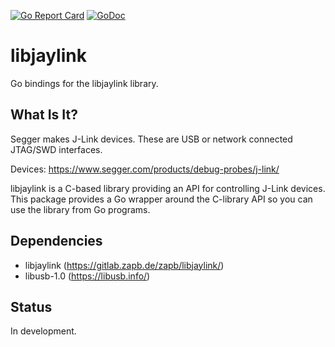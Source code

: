 [![Go Report Card](https://goreportcard.com/badge/github.com/deadsy/libjaylink)](https://goreportcard.com/report/github.com/deadsy/libjaylink)
[![GoDoc](https://godoc.org/github.com/deadsy/libjaylink?status.svg)](https://godoc.org/github.com/deadsy/libjaylink)

# libjaylink
Go bindings for the libjaylink library.

## What Is It?

Segger makes J-Link devices. These are USB or network connected JTAG/SWD interfaces.

Devices: https://www.segger.com/products/debug-probes/j-link/

libjaylink is a C-based library providing an API for controlling J-Link devices.
This package provides a Go wrapper around the C-library API so you can use the library from Go programs.

## Dependencies

 * libjaylink (https://gitlab.zapb.de/zapb/libjaylink/)
 * libusb-1.0 (https://libusb.info/)
 
## Status
 
 In development.
 
